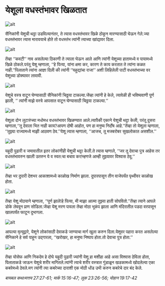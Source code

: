 # ‌‌‌येशूला वधस्तंभावर खिळतात

![alt](https://cdn.door43.org/obs/jpg/360px/obs-en-40-01.jpg)

‌‌‌सैनिकांनी येशूची थट्टा उडविल्यानंतर, ते त्यास वधस्तंभावर खिळे ठोकून मारण्यासाठी घेऊन गेले.‌‌‌ज्या वधस्तंभावर त्यास मारावयाचे होते तो वधस्तंभ त्यांनी त्याच्या खांद्यावर दिला.

![alt](https://cdn.door43.org/obs/jpg/360px/obs-en-40-02.jpg)

‌‌‌तेंव्हा ‘‘कवटी’’  नाव असलेल्या ठिकाणी ते त्याला घेऊन आले आणि त्यांनी येशूच्या हातामध्ये व पायामध्ये खिळे ठोकले.‌‌‌परंतू येशू म्हणाला, ‘‘हे पित्या, यांना क्षमा कर, कारण ते काय करतात ते त्यांना कळत नाही.’’‌‌‌पिलाताने त्यांना आज्ञा दिली की त्यांनी ‘‘यहूद्यांचा राजा’’ अशी लिहिलेली पाटी वधस्तंभाच्या वर येशूच्या डोक्यावर लावावी.

![alt](https://cdn.door43.org/obs/jpg/360px/obs-en-40-03.jpg)

‌‌‌येशूचे वस्त्र वाटून घेण्यासाठी सैनिकांनी चिठ्ठया टाकल्या.‌‌‌जेंव्हा त्यांनी हे केले, त्यावेळी ही भविष्यवाणी पूर्ण झाली, ’’ त्यांनी माझे वस्त्रे आपसात वाटून घेण्यासाठी चिठ्ठया टाकल्या.’’

![alt](https://cdn.door43.org/obs/jpg/360px/obs-en-40-04.jpg)

‌‌‌येशूला दोन लुटारुंच्या मधोमध वधस्तंभावर खिळण्यात आले.‌‌‌त्यापैकी एकाने येशूची थट्टा केली, परंतू दुसरा म्हणाला,‘‘तू देवाला भित नाही काय?‌‌‌आपण दोषी आहोत, पण हा मनुष्य निर्दोष आहे.’’‌‌‌तेंव्हा तो येशूला म्हणाला, ‘‘तुझ्या राज्यामध्ये माझी आठवण ठेव.’’‌‌‌येशू त्यास म्हणाला, ‘‘आजच, तू मजबरोबर सुखलोकात असशील.’’

![alt](https://cdn.door43.org/obs/jpg/360px/obs-en-40-05.jpg)

‌‌‌यहूदी पुढारी व जमावातील इतर लोकांनीही येशूची थट्टा केली.‌‌‌ते त्यास म्हणाले, ‘‘जर तू देवाचा पुत्र आहेस तर वधस्तंभावरुन खाली उतरुन ये व स्वत:चा बचाव कर!‌‌‌म्हणजे आम्ही तुझ्यावर विश्वास ठेवू.’’

![alt](https://cdn.door43.org/obs/jpg/360px/obs-en-40-06.jpg)

‌‌‌तेंव्हा भर दुपारी देशभर आकाशामध्ये काळोख निर्माण झाला. ‌‌‌दुपारपासून तीन वाजेपर्यंत पृथ्वीवर काळोख होता.

![alt](https://cdn.door43.org/obs/jpg/360px/obs-en-40-07.jpg)

‌‌‌तेंव्हा येशू मोठयाने म्हणाला, ‘‘पूर्ण झाले!‌‌‌हे पित्या, मी माझा आत्मा तुझ्या हाती सोपवितो.’’‌‌‌तेंव्हा त्याने आपले डोके लेववून प्राण सोडिला.‌‌‌जेंव्हा येशू मरण पावला तेंव्हा मोठा भूकंप झाला आणि मंदिरातील पडदा वरपासून खालपर्यंत फाटून दुभागला.

![alt](https://cdn.door43.org/obs/jpg/360px/obs-en-40-08.jpg)

‌‌आपल्या मृत्यूद्वारे, येशूने लोकांसाठी देवाकडे जाण्याचा मार्ग खुला करुन दिला.‌‌‌येशूवर पहारा करत असलेल्या सैनिकाने हे सर्व पाहून उद्गारला, ‘‘खरोखर, हा मनुष्य निष्पाप होता.‌‌‌तो देवाचा पुत्र होता.’’

![alt](https://cdn.door43.org/obs/jpg/360px/obs-en-40-09.jpg)

‌‌‌तेंव्हा योसेफ आणि निकदेम हे दोघे यहूदी पुढारी ज्यांनी येशू हा मशीहा आहे असा विश्वास ठेविला होता, पिलाताकडे जाऊन येशूचे शरीर मागितले.‌‌‌त्यांनी त्याचे शरीर वस्त्रात गुंडाळून खडकामध्ये खोदलेल्या एका कबरेमध्ये ठेवले.‌‌‌मग त्यांनी त्या कबरेच्या दाराशी एक मोठी धोंड उभी करुन कबरेचे दार बंद केले.

_बायबल कथाःमत्तय 27:27-61; मार्क 15:16-47; लूक 23:26-56; योहान 19:17-42_